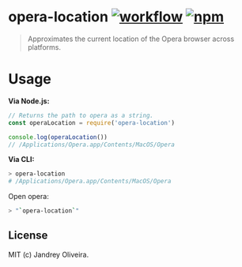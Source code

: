 [action-image]: https://github.com/jandreyoliveira/opera-location/workflows/CI/badge.svg
[action-url]: https://github.com/jandreyoliveira/opera-location/actions?query=workflow%3ACI
[npm-image]: https://img.shields.io/npm/v/opera-location.svg
[npm-url]: https://npmjs.org/package/opera-location

# opera-location [![workflow][action-image]][action-url] [![npm][npm-image]][npm-url]

> Approximates the current location of the Opera browser across platforms.

# Usage

**Via Node.js:**

```js
// Returns the path to opera as a string.
const operaLocation = require('opera-location')

console.log(operaLocation())
// /Applications/Opera.app/Contents/MacOS/Opera
```

**Via CLI:**

```bash
> opera-location
# /Applications/Opera.app/Contents/MacOS/Opera
```

Open opera:

```bash
> "`opera-location`"
```

## License

MIT (c) Jandrey Oliveira.
